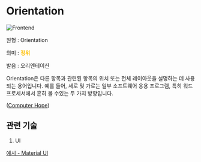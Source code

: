 <d-title>

# Orientation

</d-title>

<d-label>

<d-inner>

![Frontend](../2TAT1C/Label_Frontend.png)

</d-inner>

</d-label>

<d-origin>

원형 : Orientation

</d-origin>

<d-mean>

의미 : <span style="color:#FFBF00; font-weight:bold;">정위</span>

</d-mean>

<d-pronunciation>

발음 : 오리엔테이션

</d-pronunciation>

<d-content>

Orientation은 다른 항목과 관련된 항목의 위치 또는 전체 레이아웃을 설명하는 데 사용되는 용어입니다. 예를 들어, 세로 및 가로는 일부 소프트웨어 응용 프로그램, 특히 워드 프로세서에서 흔히 볼 수있는 두 가지 방향입니다.

([Computer Hope](https://www.computerhope.com/jargon/o/orientat.htm#:~:text=What%20is%20Orientation%3F-,Orientation,software%20applications%2C%20especially%20word%20processors.))

</d-content>

<d-relation>

## 관련 기술

<d-inner>

1. UI

</d-inner>

[예시 - Material UI](https://github.com/mui-org/material-ui/search?q=orientation&unscoped_q=orientation)

</d-relation>
